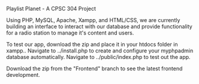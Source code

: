 Playlist Planet - A CPSC 304 Project

Using PHP, MySQL, Apache, Xampp, and HTML/CSS, we are currently building an interface to interact with our database and provide functionality for a radio station to manage it's content and users.

To test our app, download the zip and place it in your htdocs folder in xampp..
Navigate to ../install.php to create and configure your myphpadmin database automatically.
Navigate to ../public/index.php to test out the app.

Download the zip from the "Frontend" branch to see the latest frontend development.
